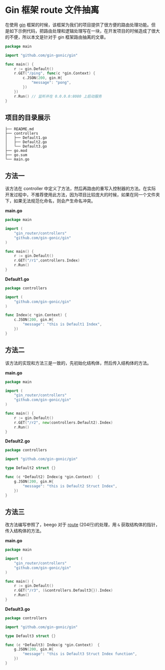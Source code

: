 # Gin 框架 route 文件抽离

在使用 [gin](https://gin-gonic.com/zh-cn/docs/) 框架的时候，该框架为我们的项目提供了很方便的路由处理功能。但是如下示例代码，把路由处理和逻辑处理写在一块，在开发项目的时候造成了很大的不便，所以本文是针对于 gin 框架路由抽离的文章。


```go
package main

import "github.com/gin-gonic/gin"

func main() {
	r := gin.Default()
	r.GET("/ping", func(c *gin.Context) {
		c.JSON(200, gin.H{
			"message": "pong",
		})
	})
	r.Run() // 监听并在 0.0.0.0:8080 上启动服务
}
```

## 项目的目录展示

```text
├── README.md
├── controllers
│   ├── Default1.go
│   ├── Default2.go
│   └── Default3.go
├── go.mod
├── go.sum
└── main.go
```

## 方法一

该方法在 controller 中定义了方法，然后再路由的重写入控制器的方法。在实际开发过程中，不推荐使用此方法，因为项目比较庞大的时候，如果在同一个文件夹下，如果无法规范化命名，则会产生命名冲突。

**main.go**

```go
package main

import (
	"gin_router/controllers"
	"github.com/gin-gonic/gin"
)

func main() {
	r := gin.Default()
	r.GET("/r1",controllers.Index)
	r.Run()
}
```

**Default1.go**

```go
package controllers

import (
	"github.com/gin-gonic/gin"
)

func Index(c *gin.Context) {
	c.JSON(200, gin.H{
		"message": "this is Default1 Index",
	})
}
```

## 方法二

该方法的实现和方法三是一致的，先初始化结构体，然后传入结构体的方法。

**main.go**

```go
package main

import (
	"gin_router/controllers"
	"github.com/gin-gonic/gin"
)

func main() {
	r := gin.Default()
	r.GET("/r2", new(controllers.Default2).Index)
	r.Run()
}

```

**Default2.go**

```go
package controllers

import "github.com/gin-gonic/gin"

type Default2 struct {}

func (c *Default2) Index(g *gin.Context)  {
	g.JSON(200, gin.H{
		"message": "this is Default2 Struct Index",
	})
}

```

## 方法三

改方法编写参照了，beego 对于 [route](https://github.com/beego/beego/blob/v2.0.0/server/web/router.go) (204行)的处理，用 `&` 获取结构体的指针，传入结构体的方法。

**main.go**

```go
package main

import (
	"gin_router/controllers"
	"github.com/gin-gonic/gin"
)

func main() {
	r := gin.Default()
	r.GET("/r3", (&controllers.Default3{}).Index)
	r.Run()
}

```

**Default3.go**

```go
package controllers

import "github.com/gin-gonic/gin"

type Default3 struct {}

func (c *Default3) Index(g *gin.Context)  {
	g.JSON(200, gin.H{
		"message": "this is Default3 Struct Index function",
	})
}
```

